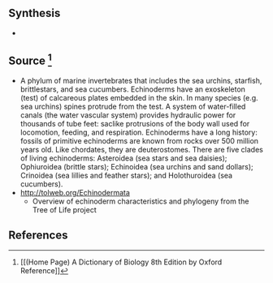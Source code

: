 ## Synthesis
- 
## Source [^1]
- A phylum of marine invertebrates that includes the sea urchins, starfish, brittlestars, and sea cucumbers. Echinoderms have an exoskeleton (test) of calcareous plates embedded in the skin. In many species (e.g. sea urchins) spines protrude from the test. A system of water-filled canals (the water vascular system) provides hydraulic power for thousands of tube feet: saclike protrusions of the body wall used for locomotion, feeding, and respiration. Echinoderms have a long history: fossils of primitive echinoderms are known from rocks over 500 million years old. Like chordates, they are deuterostomes. There are five clades of living echinoderms: Asteroidea (sea stars and sea daisies); Ophiuroidea (brittle stars); Echinoidea (sea urchins and sand dollars); Crinoidea (sea lillies and feather stars); and Holothuroidea (sea cucumbers).
- http://tolweb.org/Echinodermata
	- Overview of echinoderm characteristics and phylogeny from the Tree of Life project
## References

[^1]: [[(Home Page) A Dictionary of Biology 8th Edition by Oxford Reference]]